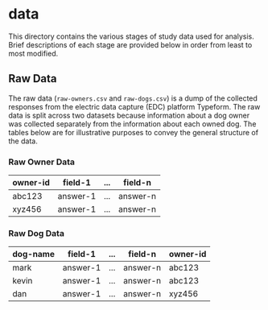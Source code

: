 # data

This directory contains the various stages of study data used for analysis.
Brief descriptions of each stage are provided below in order from least to most
modified.

## Raw Data

The raw data (`raw-owners.csv` and `raw-dogs.csv`) is a dump of the collected
responses from the electric data capture (EDC) platform Typeform. The raw data
is split across two datasets because information about a dog owner was collected
separately from the information about each owned dog. The tables below are for
illustrative purposes to convey the general structure of the data.

### Raw Owner Data

owner-id | field-1 | ... | field-n
--- | --- | --- | ---
abc123 | answer-1 | ... | answer-n
xyz456 | answer-1 | ... | answer-n

### Raw Dog Data

dog-name | field-1 | ... | field-n | owner-id
--- | --- | --- | --- | ---
mark | answer-1 | ... | answer-n | abc123
kevin | answer-1 | ... | answer-n | abc123
dan | answer-1 | ... | answer-n | xyz456
